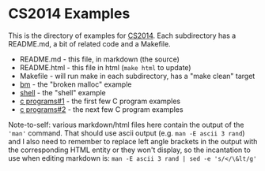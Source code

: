 # CS2014 Examples

This is the directory of examples for [CS2014](https://down.dsg.cs.tcd.ie/cs2014).
Each subdirectory has a README.md, a bit of related code and a Makefile.

- README.md - this file, in markdown (the source)
- README.html - this file in html (```make html``` to update)
- Makefile - will run make in each subdirectory, has a "make clean" target
- [bm](bm/README.html) - the "broken malloc" example
- [shell](shell/README.html) - the "shell" example
- [c programs#1](c-progs-1/README.html) - the first few C program examples
- [c programs#2](c-progs-2/README.html) - the next few C program examples

Note-to-self: various markdown/html files here contain the output of the
```'man'``` command. That should use ascii output (e.g. ```man -E ascii 3
rand```) and I also need to remember to replace left angle brackets in the
output with the corresponding HTML entity or they won't display, so the 
incantation to use when editing markdown is: ```man -E ascii 3 rand | sed -e 's/</\&lt/g'```


